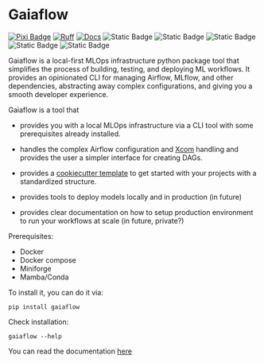 # Gaiaflow

[![Pixi Badge](https://img.shields.io/endpoint?url=https://raw.githubusercontent.com/prefix-dev/pixi/main/assets/badge/v0.json)](https://pixi.sh)
[![Ruff](https://img.shields.io/endpoint?url=https://raw.githubusercontent.com/charliermarsh/ruff/main/assets/badge/v0.json)](https://github.com/charliermarsh/ruff)
[![Docs](https://img.shields.io/badge/docs-mkdocs-blue)](https://bcdev.github.io/gaiaflow/)
![Static Badge](https://img.shields.io/badge/Airflow-3.0-8A2BE2?logo=apacheairflow)
![Static Badge](https://img.shields.io/badge/MLFlow-darkblue?logo=mlflow)
![Static Badge](https://img.shields.io/badge/MinIO-red?logo=minio)
![Static Badge](https://img.shields.io/badge/Jupyter-grey?logo=jupyter)
![Static Badge](https://img.shields.io/badge/Minikube-lightblue?logo=kubernetes)


Gaiaflow is a local-first MLOps infrastructure python package tool that simplifies the process 
of building, testing, and deploying ML workflows.
It provides an opinionated CLI for managing Airflow, MLflow, and other 
dependencies, abstracting away complex configurations, and giving you 
a smooth developer experience.

Gaiaflow is a tool that
- provides you with a local MLOps infrastructure via a CLI tool with 
some prerequisites already installed.
- handles the complex Airflow configuration and [Xcom](https://airflow.apache.org/docs/apache-airflow/stable/core-concepts/xcoms.html) 
handling and provides the user a simpler interface for creating DAGs.
- provides a [cookiecutter template](https://github.com/bcdev/gaiaflow-cookiecutter)
to get started with your projects with a standardized structure.

- provides tools to deploy models locally and in production (in future)
- provides clear documentation on how to setup production environment to run your 
workflows at scale (in future, private?)


Prerequisites:
- Docker
- Docker compose
- Miniforge
- Mamba/Conda

To install it, you can do it via:

`pip install gaiaflow`

Check installation:

`gaiaflow --help`

You can read the documentation [here]()
